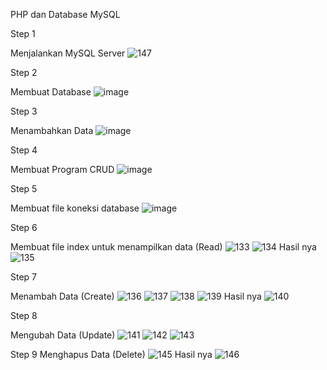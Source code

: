 PHP dan Database MySQL

Step 1

Menjalankan MySQL Server
![147](https://user-images.githubusercontent.com/73973590/170511495-fa136ade-7ec2-4f27-8b22-6db939443c76.png)

Step 2

Membuat Database
![image](https://user-images.githubusercontent.com/73973590/170511793-649454da-0be5-48da-9ac6-8baeff7e585d.png)

Step 3

Menambahkan Data
![image](https://user-images.githubusercontent.com/73973590/170511921-28103a76-1333-42de-9a8f-cce23ea4002d.png)

Step 4

Membuat Program CRUD
![image](https://user-images.githubusercontent.com/73973590/170512323-19e7d7c2-1bd6-4555-bb46-d1b3ffb9493e.png)

Step 5

Membuat file koneksi database
![image](https://user-images.githubusercontent.com/73973590/170512608-68223ca3-9093-4f65-a00a-348aabaf5e7f.png)

Step 6

Membuat file index untuk menampilkan data (Read)
![133](https://user-images.githubusercontent.com/73973590/170512768-13aab8f9-172e-45a3-9fcb-0f7c171f25ba.png)
![134](https://user-images.githubusercontent.com/73973590/170512822-6a4465bc-a132-4d11-a05a-787f1e53165c.png)
Hasil nya 
![135](https://user-images.githubusercontent.com/73973590/170512875-e85ce7f3-bd22-466e-a99f-af2b14b43b8a.png)

Step 7

Menambah Data (Create)
![136](https://user-images.githubusercontent.com/73973590/170512967-3d020c7b-fd8f-4e1f-9007-e648a6b291b0.png)
![137](https://user-images.githubusercontent.com/73973590/170512994-27a7db63-74df-443d-a5f8-895f48476ca6.png)
![138](https://user-images.githubusercontent.com/73973590/170513035-3794f1c5-d8d9-4fbc-b2cb-dce6febe7215.png)
![139](https://user-images.githubusercontent.com/73973590/170513068-f0bb07e6-db73-487f-b751-8114e833c315.png)
Hasil nya 
![140](https://user-images.githubusercontent.com/73973590/170513089-ba38cc68-24cc-4a4a-95cd-bd45d8d9599c.png)

Step 8

Mengubah Data (Update)
![141](https://user-images.githubusercontent.com/73973590/170513442-8ff4d695-676b-4a11-9291-7640949ac609.png)
![142](https://user-images.githubusercontent.com/73973590/170513470-674130d4-b21f-49bb-bcd3-4b864aa00aa3.png)
![143](https://user-images.githubusercontent.com/73973590/170513511-86371b1e-6d8e-4cbf-8778-965903b4f180.png)

Step 9
Menghapus Data (Delete)
![145](https://user-images.githubusercontent.com/73973590/170513543-d31705ef-b3ac-425d-a23f-1efa09a3265a.png)
Hasil nya 
![146](https://user-images.githubusercontent.com/73973590/170514240-ccf83351-9b35-4281-b92a-45c0050b4f53.png)



